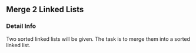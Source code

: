 ## Merge 2 Linked Lists

### Detail Info
Two sorted linked lists will be given.
The task is to merge them into a sorted linked list.
